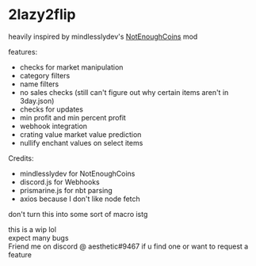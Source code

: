 # 2lazy2flip
heavily inspired by mindlesslydev's [NotEnoughCoins](https://github.com/mindlesslydev/NotEnoughCoins) mod  

features:
- checks for market manipulation
- category filters 
- name filters
- no sales checks (still can't figure out why certain items aren't in 3day.json)
- checks for updates 
- min profit and min percent profit
- webhook integration
- crating value market value prediction 
- nullify enchant values on select items

Credits:
- mindlesslydev for NotEnoughCoins
- discord.js for Webhooks
- prismarine.js for nbt parsing
- axios because I don't like node fetch

don't turn this into some sort of macro istg

this is a wip lol  
expect many bugs  
Friend me on discord @ aesthetic#9467 if u find one or want to request a feature
